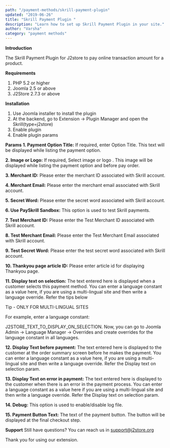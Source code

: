 ```yaml
---
path: "/payment-methods/skrill-payment-plugin"
updated: "2019-06-26"
title: "Skrill Payment Plugin "
description: "Learn how to set up Skrill Payment Plugin in your site."
author: "Varsha"
category: "payment methods"
---
```


**Introduction**

The Skrill Payment Plugin for J2store to pay online transaction amount for a product.

**Requirements**
1. PHP 5.2 or higher
2. Joomla 2.5 or above
3. J2Store 2.7.3 or above

**Installation**
1. Use Joomla installer to install the plugin
2. At the backend, go to Extension -> Plugin Manager and open the Skrill(type=j2store)
3. Enable plugin
4. Enable plugin params


**Params**
**1. Payment Option Title:**
If required, enter Option Title. This text will be displayed while listing the payment option.

**2. Image or Logo:**
If required, Select image or logo . This image will be displayed while listing the payment option and before pay order.

**3. Merchant ID:**
Please enter the merchant ID associated with Skrill account.

**4. Merchant Email:**
Please enter the merchant email associated with Skrill account.

**5. Secret Word:**
Please enter the secret word associated with Skrill account.

**6. Use PaySkrill Sandbox:**
This option is used to test Skrill payments.

**7. Test Merchant ID:**
Please enter the Test Merchant ID associated with Skrill account.

**8. Test Merchant Email:**
Please enter the Test Merchant Email associated with Skrill account.

**9. Test Secret Word:**
Please enter the test secret word associated with Skrill account.

**10. Thankyou page article ID:**
Please enter article id for displaying Thankyou page.

**11. Display text on selection:**
The text entered here is displayed when a customer selects this payment method. You can enter a language constant as a value here, if you are using a multi-lingual site and then write a language override. Refer the tips below

Tip -	ONLY FOR MULTI-LINGUAL SITES

For example, enter a language constant:

J2STORE_TEXT_TO_DISPLAY_ON_SELECTION. 
Now, you can go to Joomla Admin -> Language Manager -> Overrides and create overrides for the language constant in all languages.

**12. Display Text before payment:**
The text entered here is  displayed to the customer at the order summary screen before he makes the payment.
You can enter a language constant as a value here, if you are using a multi-lingual site and then write a language override. Refer the Display text on selection param.

**13. Display Text on error in payment:**
The text entered here is displayed to the customer when there is an error in the payment process.
You can enter a language constant as a value here if you are using a multi-lingual site and then write a language override. Refer the Display text on selection param.

**14. Debug:**
This option is used to enable/disable log file.

**15. Payment Button Text:**
The text of the payment button. The button will be displayed at the final checkout step.

**Support**
Still have questions? You can reach us in support@j2store.org

Thank you for using our extension.

